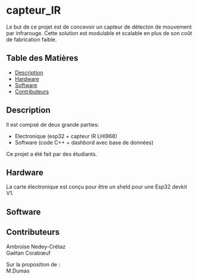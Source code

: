 # capteur_IR
Le but de ce projet est de concevoir un capteur de détecton de mouvement par infrarouge. Cette solution est modulable et scalable en plus de son coût de fabrication faible.

## Table des Matières

- [Description](#description)
- [Hardware](#hardware)
- [Software](#software)
- [Contributeurs](#contributeurs)

## Description

Il est compsé de deux grande parties:
 - Electronique (esp32 + capteur IR LHI968)
 - Software (code C++ + dashbord avec base de données)

Ce projet a été fait par des étudiants.

## Hardware

La carte électronique est conçu pour être un sheld pour une Esp32 devkit V1.

## Software

## Contributeurs

Ambroise Nedey-Crétaz <br />
Gaëtan Corabœuf

Sur la proposition de : <br />
M.Dumas
